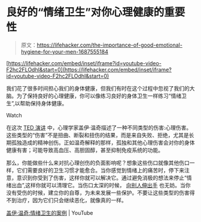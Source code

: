 # 良好的“情绪卫生”对你心理健康的重要性

> 原文：<https://lifehacker.com/the-importance-of-good-emotional-hygiene-for-your-men-1687555184>

 [https://lifehacker.com/embed/inset/iframe?id=youtube-video-F2hc2FLOdhI&start=0](https://lifehacker.com/embed/inset/iframe?id=youtube-video-F2hc2FLOdhI&start=0) 

我们花了很多时间担心我们的身体健康，但我们有时在这个过程中忽视了我们的大脑。为了保持良好的心理健康，你可以像练习良好的身体卫生一样练习“情绪卫生”,以帮助保持身体健康。

Watch

在这次 [TED 演讲](https://www.youtube.com/channel/UCAuUUnT6oDeKwE6v1NGQxug) 中，心理学家盖伊·温奇描述了一种不同类型的伤害:心理伤害。这些类型的“伤害”不是扭曲、断裂和扭伤的结果，而是来自失败、拒绝，尤其是长期孤独造成的精神创伤。正如温奇解释的那样，孤独和其他心理伤害会对你的身体健康有害；可能导致高血压、高胆固醇，甚至抑制免疫系统的功能。

那么，你能做些什么来对抗心理创伤的负面影响呢？想象这些伤口就像其他伤口一样，它们需要良好的卫生习惯才能愈合。当你感觉到情绪上的痛苦时，停下来注意，意识到你受到了伤害，这样你就可以解决它。通过避免消极的想法来停止“情绪出血”,这样你就可以清理它。当伤口太深的时候， [向别人伸出手](https://lifehacker.com/where-to-start-when-it-feels-like-nothing-is-going-righ-1640250197) 也无妨。当你没有受伤的时候，建立你的自尊，为未来发展一些保护。不要让这些类型的伤害得不到治疗，因为它们只会继续恶化，就像真的一样。

[盖伊·温奇:情绪卫生的案例](https://www.youtube.com/watch?v=F2hc2FLOdhI) | YouTube